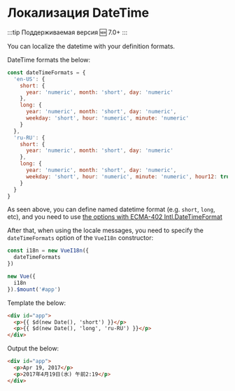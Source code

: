 # Локализация DateTime

:::tip Поддерживаемая версия
:new: 7.0+
:::

You can localize the datetime with your definition formats.

DateTime formats the below:

```js
const dateTimeFormats = {
  'en-US': {
    short: {
      year: 'numeric', month: 'short', day: 'numeric'
    },
    long: {
      year: 'numeric', month: 'short', day: 'numeric',
      weekday: 'short', hour: 'numeric', minute: 'numeric'
    }
  },
  'ru-RU': {
    short: {
      year: 'numeric', month: 'short', day: 'numeric'
    },
    long: {
      year: 'numeric', month: 'short', day: 'numeric',
      weekday: 'short', hour: 'numeric', minute: 'numeric', hour12: true
    }
  }
}
```

As seen above, you can define named datetime format (e.g. `short`, `long`, etc), and you need to use [the options with ECMA-402 Intl.DateTimeFormat](http://www.ecma-international.org/ecma-402/2.0/#sec-intl-datetimeformat-constructor)

After that, when using the locale messages, you need to specify the `dateTimeFormats` option of the `VueI18n` constructor:

```js
const i18n = new VueI18n({
  dateTimeFormats
})

new Vue({
  i18n
}).$mount('#app')
```

Template the below:

```html
<div id="app">
  <p>{{ $d(new Date(), 'short') }}</p>
  <p>{{ $d(new Date(), 'long', 'ru-RU') }}</p>
</div>
```

Output the below:

```html
<div id="app">
  <p>Apr 19, 2017</p>
  <p>2017年4月19日(水) 午前2:19</p>
</div>
```
